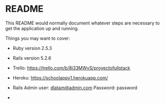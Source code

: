# README

This README would normally document whatever steps are necessary to get the
application up and running.

Things you may want to cover:

* Ruby version 2.5.3

* Rails version 5.2.6

* Trello: https://trello.com/b/8i33MWyS/proyectofullstack

* Heroku: https://schoolappv1.herokuapp.com/

* Rails Admin 
    user: dlatam@admin.com
    Password: password
* 
